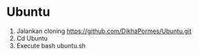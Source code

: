 # Ubuntu

1. Jalankan cloning https://github.com/DikhaPormes/Ubuntu.git
2. Cd Ubuntu
3. Execute bash ubuntu.sh
